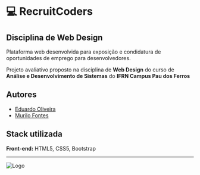 # 💻 RecruitCoders

## Disciplina de Web Design
Plataforma web desenvolvida para exposição e condidatura de oportunidades de emprego para desenvolvedores.

Projeto avaliativo proposto na disciplina de **Web Design** do curso de **Análise e Desenvolvimento de Sistemas** do **IFRN Campus Pau dos Ferros**

## Autores

- [Eduardo Oliveira](https://github.com/oDudu23)
- [Murilo Fontes](https://github.com/murlokfs)


## Stack utilizada
**Front-end:** HTML5, CSS5, Bootstrap

---
![Logo](https://i.imgur.com/EHkK9FC.png)
